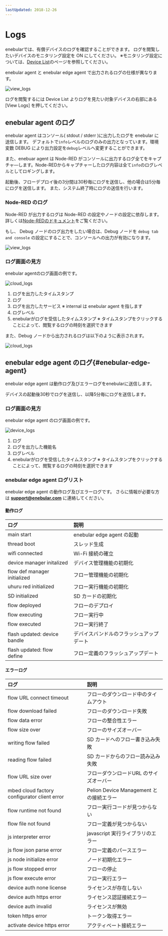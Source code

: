 ```yaml
---
lastUpdated: 2018-12-26
---
```


# Logs

enebularでは、有償デバイスのログを確認することができます。
ログを閲覧したいデバイスのモニタリング設定を ON にしてください。
※モニタリング設定については、[Device List](./DeviceList.md)のページを参照してください。

enebular agent と enebular edge agent で出力されるログの仕様が異なります。

![view_logs](../_asset/images/Device/Logs/view_logs.png)

ログを閲覧するには Device List よりログを見たい対象デバイスの右部にある [View Logs] を押してください。


## enebular agent のログ

enebular agent はコンソール( stdout / stderr )に出力したログを enebular に送信します。
デフォルトで`info`レベルのログのみの出力となっています。環境変数 DEBUG により出力設定を`debug`レベルへ変更することができます。

また、enebuar agent は Node-RED がコンソールに出力するログ全てをキャプチャ―します。Node-REDからキャプチャーしたログ内容は全て`info`のログレベルとしてロギングします。

起動後、フローデプロイ後の3分間は30秒毎にログを送信し、他の場合は5分毎にログを送信します。
また、システム終了時にログの送信を行います。

### Node-RED のログ

Node-RED が出力するログは Node-RED の設定やノードの設定に依存します。
詳しくは[Node-REDのドキュメント](https://nodered.org/)をご覧ください。

もし、 Debug ノードのログ出力をしたい場合は、Debug ノードを `debug tab and console` の設定にすることで、コンソールへの出力が有効になります。

![view_logs](../_asset/images/Device/Logs/debug_node_config.png)

### ログ画面の見方

enebular agentのログ画面の例です。

![cloud_logs](../_asset/images/Device/Logs/cloud_logs.png)

1. ログを出力したタイムスタンプ
1. ログ
1. ログを出力したサービス
※ internal は enebular agent を指します
1. ログレベル
1. enebularがログを受信したタイムスタンプ
※ タイムスタンプをクリックすることによって、閲覧するログの時刻を選択できます


また、Debug ノードから出力されるログは以下のように表示されます。

![cloud_logs](../_asset/images/Device/Logs/debug_node.png)


## enebular edge agent のログ{#enebular-edge-agent}

enebular edge agent は動作ログ及びエラーログをenebularに送信します。

デバイスの起動後30秒でログを送信し、以降5分毎にログを送信します。


### ログ画面の見方

enebular edge agent のログ画面の例です。

![device_logs](../_asset/images/Device/Logs/eea_logs.png)

1. ログ
1. ログを出力した機能名
1. ログレベル
1. enebularがログを受信したタイムスタンプ
※ タイムスタンプをクリックすることによって、閲覧するログの時刻を選択できます

### enebular edge agent ログリスト

enebular edge agent の動作ログ及びエラーログです。
さらに情報が必要な方は **support@enebular.com** に連絡してください。

#### 動作ログ

| ログ | 説明 |
| :--- | :--- |
| main start | enebular edge agent の起動 |
| thread boot | スレッド生成 |
| wifi connected | Wi-Fi 接続の確立 |
| device manager initalized | デバイス管理機能の初期化 |
| flow def manager initialized | フロー管理機能の初期化 |
| uhuru red initialized | フロー実行機能の初期化 |
| SD initialized | SD カードの初期化 |
| flow deployed | フローのデプロイ |
| flow executing | フロー実行中 |
| flow executed | フロー実行終了 |
| flash updated: device bandle | デバイスバンドルのフラッシュアップデート |
| flash updated: flow define | フロー定義のフラッシュアップデート |

#### エラーログ

| ログ | 説明 |
| :--- | :--- |
| flow URL connect timeout | フローのダウンロード中のタイムアウト |
| flow download failed | フローのダウンロード失敗 |
| flow data error | フローの整合性エラー |
| flow size over | フローのサイズオーバー |
| writing flow failed | SD カードへのフロー書き込み失敗 |
| reading flow failed | SD カードからのフロー読み込み失敗 |
| flow URL size over | フローダウンロードURL のサイズオーバー |
| mbed cloud factory configurator client error | Pelion Device Management との接続エラー |
| flow runtime not found | フロー実行コードが見つからない |
| flow file not found | フロー定義が見つからない |
| js interpreter error | javascript 実行ライブラリのエラー |
| js flow json parse error | フロー定義のパースエラー |
| js node initialize error | ノード初期化エラー |
| js flow stopped error | フローの停止 |
| js flow execute error | フロー実行エラー |
| device auth none license | ライセンスが存在しない |
| device auth https error |ライセンス認証接続エラー |
| device auth invalid | ライセンスが無効 |
| token https error | トークン取得エラー |
| activate device https error | アクティベート接続エラー |